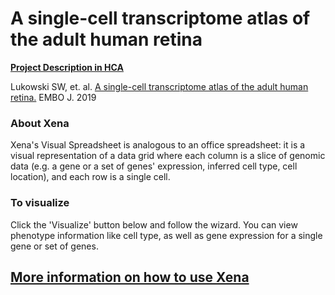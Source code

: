 # A single-cell transcriptome atlas of the adult human retina

**[Project Description in HCA](https://data.humancellatlas.org/explore/projects/8185730f-4113-40d3-9cc3-929271784c2b)**

Lukowski SW, et. al. [A single-cell transcriptome atlas of the adult human retina.](https://www.ncbi.nlm.nih.gov/pubmed/31436334) EMBO J. 2019

### About Xena
Xena's Visual Spreadsheet is analogous to an office spreadsheet: it is a visual representation of a data grid where each column is a slice of genomic data (e.g. a gene or a set of genes' expression, inferred cell type, cell location), and each row is a single cell.

### To visualize
Click the 'Visualize' button below and follow the wizard. You can view phenotype information like cell type, as well as gene expression for a single gene or set of genes.

## [More information on how to use Xena](https://singlecell.xenabrowser.net/datapages/?markdown=https://raw.githubusercontent.com/ucscXena/cohortMetaData/master/hub_singlecellnew.xenahubs.net/example1/info.mdown)

<br>
